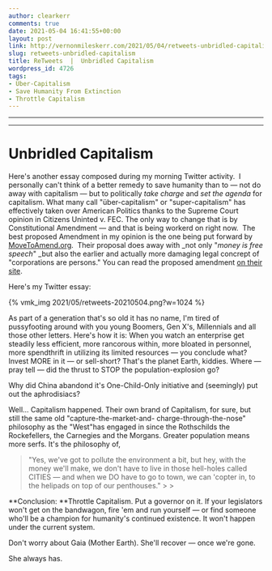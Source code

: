 ```yaml
---
author: clearkerr
comments: true
date: 2021-05-04 16:41:55+00:00
layout: post
link: http://vernonmileskerr.com/2021/05/04/retweets-unbridled-capitalism/
slug: retweets-unbridled-capitalism
title: ReTweets  |  Unbridled Capitalism
wordpress_id: 4726
tags:
- Über-Capitalism
- Save Humanity From Extinction
- Throttle Capitalism
---
```


* * *

* * *




# Unbridled Capitalism




Here's another essay composed during my morning Twitter activity.  I personally can't think of a better remedy to save humanity than to — not do away with capitalism — but to politically _take charge_ and _set the agenda_ for capitalism. What many call "über-capitalism" or "super-capitalism" has effectively taken over American Politics thanks to the Supreme Court opinion in Citizens Uninted v. FEC. The only way to change that is by Constitutional Amendment — and that is being workerd on right now.  The best proposed Amendment in my opinion is the one being put forward by [MoveToAmend.org](http://MoveToAmend..org).  Their proposal does away with _not only "_money is free speech_" _but also the earlier and actually more damaging legal concrept of "corporations are persons." You can read the proposed amendment [on their site](http://movetoamend.org).




Here's my Twitter essay:




{% vmk_img 2021/05/retweets-20210504.png?w=1024 %}





As part of a generation that's so old it has no name, I'm tired of pussyfooting around with you young Boomers, Gen X's, Millennials and all those other letters. Here's how it is: When you watch an enterprise get steadily less efficient, more rancorous within, more bloated in personnel, more spendthrift in utilizing its limited resources — you conclude what? Invest MORE in it — or sell-short? That's the planet Earth, kiddies. Where — pray tell — did the thrust to STOP the population-explosion go?







Why did China abandond it's One-Child-Only initiative and (seemingly) put out the aphrodisiacs? 







Well... Capitalism happened. Their own brand of Capitalism, for sure, but still the same old "capture-the-market-and- charge-through-the-nose" philosophy as the "West"has engaged in since the Rothschilds the Rockefellers, the Carnegies and the Morgans. Greater population means more serfs. It's the philosophy of,







<blockquote>"Yes, we've got to pollute the environment a bit, but hey, with the money we'll make, we don't have to live in those hell-holes called CITIES — and when we DO have to go to town, we can 'copter in, to the helipads on top of our penthouses."
> 
> </blockquote>







**Conclusion: **Throttle Capitalism. Put a governor on it. If your legislators won't get on the bandwagon, fire 'em and run yourself — or find someone who'll be a champion for humanity's continued existence. It won't happen under the current system. 







Don't worry about Gaia (Mother Earth). She'll recover — once we're gone. 







She always has.



